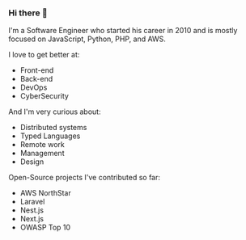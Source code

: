 ### Hi there 👋

I'm a Software Engineer who started his career in 2010 and is mostly focused on JavaScript, Python, PHP, and AWS.

I love to get better at:
- Front-end
- Back-end
- DevOps
- CyberSecurity

And I'm very curious about:
- Distributed systems
- Typed Languages
- Remote work
- Management
- Design

Open-Source projects I've contributed so far:
- AWS NorthStar
- Laravel
- Nest.js
- Next.js
- OWASP Top 10
